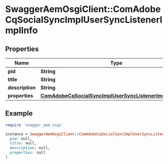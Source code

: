 # SwaggerAemOsgiClient::ComAdobeCqSocialSyncImplUserSyncListenerImplInfo

## Properties

| Name | Type | Description | Notes |
| ---- | ---- | ----------- | ----- |
| **pid** | **String** |  | [optional] |
| **title** | **String** |  | [optional] |
| **description** | **String** |  | [optional] |
| **properties** | [**ComAdobeCqSocialSyncImplUserSyncListenerImplProperties**](ComAdobeCqSocialSyncImplUserSyncListenerImplProperties.md) |  | [optional] |

## Example

```ruby
require 'swagger_aem_osgi'

instance = SwaggerAemOsgiClient::ComAdobeCqSocialSyncImplUserSyncListenerImplInfo.new(
  pid: null,
  title: null,
  description: null,
  properties: null
)
```

